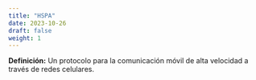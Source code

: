 ```yaml
---
title: "HSPA"
date: 2023-10-26
draft: false
weight: 1
---
```


**Definición:** Un protocolo para la comunicación móvil de alta velocidad a través de redes celulares.

